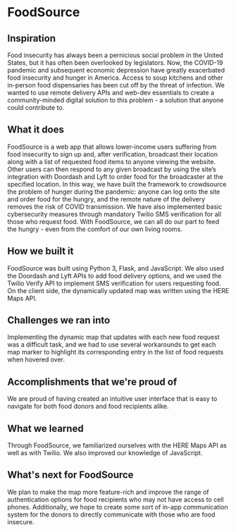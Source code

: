 # FoodSource

## Inspiration
Food insecurity has always been a pernicious social problem in the United States, but it has often been overlooked by legislators. Now, the COVID-19 pandemic and subsequent economic depression have greatly exacerbated food insecurity and hunger in America. Access to soup kitchens and other in-person food dispensaries has been cut off by the threat of infection. We wanted to use remote delivery APIs and web-dev essentials to create a community-minded digital solution to this problem - a solution that anyone could contribute to.

## What it does
FoodSource is a web app that allows lower-income users suffering from food insecurity to sign up and, after verification, broadcast their location along with a list of requested food items to anyone viewing the website. Other users can then respond to any given broadcast by using the site’s integration with Doordash and Lyft to order food for the broadcaster at the specified location. In this way, we have built the framework to crowdsource the problem of hunger during the pandemic: anyone can log onto the site and order food for the hungry, and the remote nature of the delivery removes the risk of COVID transmission. We have also implemented basic cybersecurity measures through mandatory Twilio SMS verification for all those who request food. With FoodSource, we can all do our part to feed the hungry - even from the comfort of our own living rooms.

## How we built it
FoodSource was built using Python 3, Flask, and JavaScript. We also used the Doordash and Lyft APIs to add food delivery options, and we used the Twilio Verify API to implement SMS verification for users requesting food. On the client side, the dynamically updated map was written using the HERE Maps API.

## Challenges we ran into
Implementing the dynamic map that updates with each new food request was a difficult task, and we had to use several workarounds to get each map marker to highlight its corresponding entry in the list of food requests when hovered over.

## Accomplishments that we're proud of
We are proud of having created an intuitive user interface that is easy to navigate for both food donors and food recipients alike.

## What we learned
Through FoodSource, we familiarized ourselves with the HERE Maps API as well as with Twilio. We also improved our knowledge of JavaScript.

## What's next for FoodSource
We plan to make the map more feature-rich and improve the range of authentication options for food recipients who may not have access to cell phones. Additionally, we hope to create some sort of in-app communication system for the donors to directly communicate with those who are food insecure.
